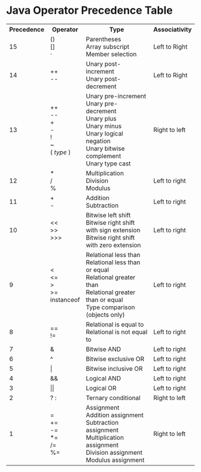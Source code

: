 # Java Operator Precedence Table

<table>
<tr><th>Precedence</th><th>Operator</th><th>Type</th><th>Associativity</th></tr>
<tr>
  <td>15</td>
  <td>()<br>[]<br>·</td>
  <td>Parentheses<br>Array subscript<br>Member selection<br></td>
  <td>Left to Right</td>
</tr>
<tr>
  <td>14</td>
  <td>++<br>--</td>
  <td>Unary post-increment<br>Unary post-decrement</td>
  <td>Left to Right</td>
</tr>
 <tr>
  <td>13</td>
  <td>++<br>--<br>+<br>-<br>!<br>~<br>( <i>type</i> )</td>
  <td>Unary pre-increment<br>Unary pre-decrement<br>Unary plus<br>Unary minus<br>Unary logical negation<br>Unary bitwise complement<br>Unary type cast</td>
  <td>Right to left</td>
</tr>
<tr>
  <td>12</td>
  <td> * <br> / <br> % </td>
  <td>Multiplication<br>Division<br>Modulus</td>
  <td>Left to right</td>
</tr>
<tr>
  <td>11</td>
  <td>+<br>-</td>
  <td>Addition<br>Subtraction</td>
  <td>Left to right</td>
</tr>
<tr>
  <td>10</td>
  <td>&lt;&lt;<br>&gt;&gt;<br>&gt;&gt;&gt;</td>
  <td>Bitwise left shift<br>Bitwise right shift with sign extension<br>Bitwise right shift with zero extension</td>
  <td>Left to right</td>
</tr>
<tr>
  <td>9</td>
  <td>&lt;<br>&lt;=<br>&gt;<br>&gt;=<br>instanceof</td>
  <td>Relational less than<br>Relational less than or equal<br>Relational greater than<br>Relational greater than or equal<br>Type comparison (objects only)</td>
  <td>Left to right</td>
</tr>
<tr>
  <td>8</td>
  <td>==<br>!=</td>
  <td>Relational is equal to<br>Relational is not equal to</td>
  <td>Left to right</td>
</tr>
 <tr>
  <td>7</td>
  <td>&amp;</td>
  <td>Bitwise AND</td>
  <td>Left to right</td>
</tr>
 <tr>
  <td>6</td>
  <td>^</td>
  <td>Bitwise exclusive OR</td>
  <td>Left to right</td>
</tr>
<tr>
  <td>5</td>
  <td>|</td>
  <td>Bitwise inclusive OR</td>
  <td>Left to right</td>
</tr>
<tr>
  <td>4</td>
  <td>&amp;&amp;</td>
  <td>Logical AND
  </td>
  <td>Left to right</td>
</tr>
 <tr>
  <td>3</td>
  <td>||</td>
  <td>Logical OR</td>
  <td>Left to right</td>
</tr>
<tr>
  <td>2</td>
  <td>? :</td>
  <td>Ternary conditional</td>
  <td>Right to left</td>
</tr>
<tr>
  <td>1</td>
  <td>=<br>+=<br>-=<br>*=<br>/=<br>%=</td>
  <td>Assignment<br>Addition assignment<br>Subtraction assignment<br>Multiplication assignment<br>Division assignment<br>Modulus assignment</td>
  <td>Right to left</td>
</tr>
</table>
